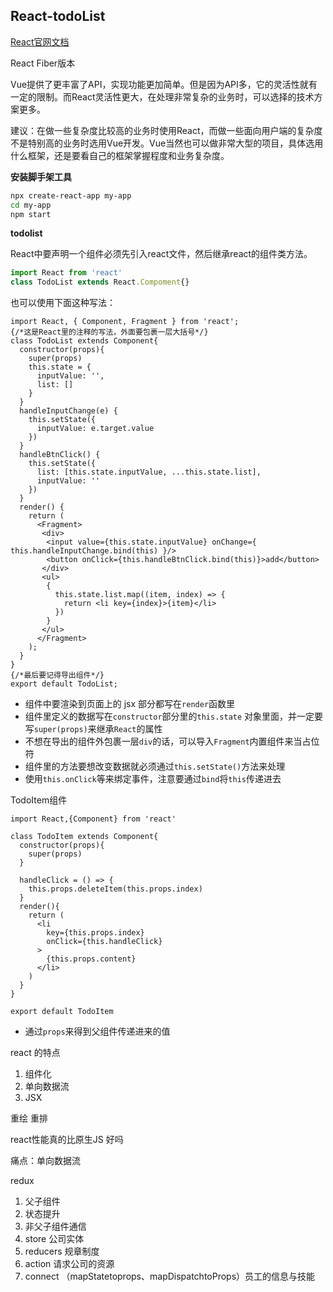 ## React-todoList

[React官网文档](https://zh-hans.reactjs.org/docs/getting-started.html)

React Fiber版本

Vue提供了更丰富了API，实现功能更加简单。但是因为API多，它的灵活性就有一定的限制。而React灵活性更大，在处理非常复杂的业务时，可以选择的技术方案更多。

建议：在做一些复杂度比较高的业务时使用React，而做一些面向用户端的复杂度不是特别高的业务时选用Vue开发。Vue当然也可以做非常大型的项目，具体选用什么框架，还是要看自己的框架掌握程度和业务复杂度。

**安装脚手架工具**

```bash
npx create-react-app my-app
cd my-app
npm start
```

**todolist**

React中要声明一个组件必须先引入react文件，然后继承react的组件类方法。

```javascript
import React from 'react'
class TodoList extends React.Compoment{}
```

也可以使用下面这种写法：

```react
import React, { Component, Fragment } from 'react';
{/*这是React里的注释的写法，外面要包裹一层大括号*/}
class TodoList extends Component{
  constructor(props){
    super(props)
    this.state = {
      inputValue: '',
      list: []
    }
  }
  handleInputChange(e) {
    this.setState({
      inputValue: e.target.value
    })
  }
  handleBtnClick() {
    this.setState({
      list: [this.state.inputValue, ...this.state.list],
      inputValue: ''
    })
  }
  render() {
    return (
      <Fragment>
       <div>
        <input value={this.state.inputValue} onChange={ this.handleInputChange.bind(this) }/>
        <button onClick={this.handleBtnClick.bind(this)}>add</button>
       </div>
       <ul>
        {
          this.state.list.map((item, index) => {
            return <li key={index}>{item}</li>
          })
        }
       </ul>
      </Fragment>
    );
  }
}
{/*最后要记得导出组件*/}
export default TodoList;
```

- 组件中要渲染到页面上的 jsx 部分都写在`render`函数里
- 组件里定义的数据写在`constructor`部分里的`this.state` 对象里面，并一定要写`super(props)`来继承`React`的属性
- 不想在导出的组件外包裹一层`div`的话，可以导入`Fragment`内置组件来当占位符
- 组件里的方法要想改变数据就必须通过`this.setState()`方法来处理
- 使用`this.onClick`等来绑定事件，注意要通过`bind`将`this`传递进去



TodoItem组件

```react
import React,{Component} from 'react'

class TodoItem extends Component{
  constructor(props){
    super(props)
  }
  
  handleClick = () => {
    this.props.deleteItem(this.props.index)
  }
  render(){
    return (
      <li 
        key={this.props.index} 
        onClick={this.handleClick}
      >
        {this.props.content}
      </li>
    )
  }
}

export default TodoItem
```
- 通过`props`来得到父组件传递进来的值

react 的特点

1. 组件化
2. 单向数据流
3. JSX

重绘 重排

react性能真的比原生JS 好吗

痛点：单向数据流 

redux

1. 父子组件
2. 状态提升
3. 非父子组件通信
4. store 公司实体
5. reducers 规章制度
6. action 请求公司的资源
7. connect （mapStatetoprops、mapDispatchtoProps）员工的信息与技能